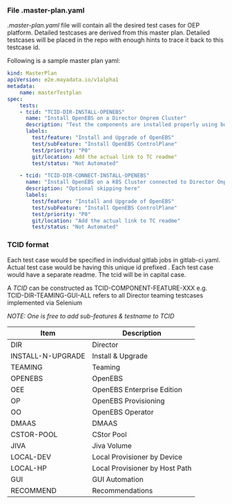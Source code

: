 ### File .master-plan.yaml

_.master-plan.yaml_ file will contain all the desired test cases for OEP platform. Detailed testcases are derived from this master plan. Detailed testcases will be placed in the repo with enough hints to trace it back to this testcase id.


Following is a sample master plan yaml:

```yaml
kind: MasterPlan
apiVersion: e2e.mayadata.io/v1alpha1
metadata:
    name: masterTestplan
spec:
    tests:
    - tcid: "TCID-DIR-INSTALL-OPENEBS"
      name: "Install OpenEBS on a Director Onprem Cluster"
      description: "Test the components are installed properly using both backend and Director apis. Check from the status from status agent response for the OpenEBS components."
      labels:
        test/feature: "Install and Upgrade of OpenEBS"
        test/subFeature: "Install OpenEBS ControlPlane"
        test/priority: "P0"
        git/location: Add the actual link to TC readme"
        test/status: "Not Automated"

    - tcid: "TCID-DIR-CONNECT-INSTALL-OPENEBS"
      name: "Install OpenEBS on a K8S Cluster connected to Director Onprem Cluster"
      description: "Optional skipping here"
      labels:
        test/feature: "Install and Upgrade of OpenEBS"
        test/subFeature: "Install OpenEBS ControlPlane"
        test/priority: "P0"
        git/location: "Add the actual link to TC readme"
        test/status: "Not Automated"
```


### TCID format

Each test case would be specified in individual gitlab jobs in gitlab-ci.yaml. Actual test case would be having this unique id prefixed . Each test case would have a separate readme. The tcid will be in capital case.

A _TCID_ can be constructed as TCID-COMPONENT-FEATURE-XXX
e.g. TCID-DIR-TEAMING-GUI-ALL refers to all Director teaming testcases implemented via Selenium

_NOTE: One is free to add sub-features & testname to TCID_


| Item                      | Description                    |
| ------------------------- | ------------------------------ |
| DIR                       | Director                       |
| INSTALL-N-UPGRADE         | Install & Upgrade              |
| TEAMING                   | Teaming                        |
| OPENEBS                   | OpenEBS                        |
| OEE                       | OpenEBS Enterprise Edition     |
| OP                        | OpenEBS Provisioning           |
| OO                        | OpenEBS Operator               |
| DMAAS                     | DMAAS                          |
| CSTOR-POOL                | CStor Pool                     |
| JIVA                      | Jiva Volume                    |
| LOCAL-DEV                 | Local Provisioner by Device    |
| LOCAL-HP                  | Local Provisioner by Host Path |
| GUI                       | GUI Automation                 |
| RECOMMEND                 | Recommendations                |
